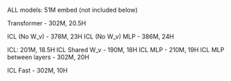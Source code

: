 ALL models: 51M embed (not included below)

Transformer - 302M, 20.5H

ICL (No W_v) - 378M, 23H
ICL (No W_v) MLP - 386M, 24H

ICL: 201M, 18.5H
ICL Shared W_v - 190M, 18H
ICL MLP - 210M, 19H
ICL MLP between layers - 302M, 20H

ICL Fast - 302M, 10H
